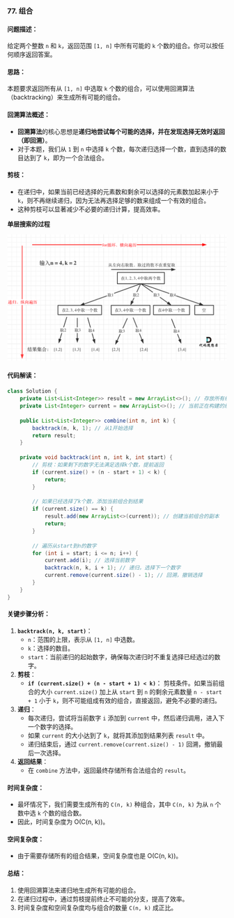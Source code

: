 ### **77. 组合**

#### **问题描述**：

给定两个整数 `n` 和 `k`，返回范围 `[1, n]` 中所有可能的 `k` 个数的组合。你可以按任何顺序返回答案。

#### **思路**：

本题要求返回所有从 `[1, n]` 中选取 `k` 个数的组合，可以使用回溯算法（backtracking）来生成所有可能的组合。

#### **回溯算法概述**：

- **回溯算法**的核心思想是**递归地尝试每个可能的选择，并在发现选择无效时返回（即回溯）**。
- 对于本题，我们从 `1` 到 `n` 中选择 `k` 个数，每次递归选择一个数，直到选择的数目达到了 `k`，即为一个合法组合。

#### **剪枝**：

- 在递归中，如果当前已经选择的元素数和剩余可以选择的元素数加起来小于 `k`，则不再继续递归，因为无法再选择足够的数来组成一个有效的组合。
- 这种剪枝可以显著减少不必要的递归计算，提高效率。

**单层搜索的过程**

![回溯单层搜索过程](image/回溯单层搜索过程.png)

#### **代码解读**：

```java
class Solution {
    private List<List<Integer>> result = new ArrayList<>(); // 存放所有组合的结果
    private List<Integer> current = new ArrayList<>(); // 当前正在构建的组合

    public List<List<Integer>> combine(int n, int k) {
        backtrack(n, k, 1); // 从1开始选择
        return result;
    }

    private void backtrack(int n, int k, int start) {
        // 剪枝：如果剩下的数字无法满足选择k个数，提前返回
        if (current.size() + (n - start + 1) < k) {
            return;
        }

        // 如果已经选择了k个数，添加当前组合到结果
        if (current.size() == k) {
            result.add(new ArrayList<>(current)); // 创建当前组合的副本
            return;
        }

        // 遍历从start到n的数字
        for (int i = start; i <= n; i++) {
            current.add(i); // 选择当前数字
            backtrack(n, k, i + 1); // 递归，选择下一个数字
            current.remove(current.size() - 1); // 回溯，撤销选择
        }
    }
}
```

#### **关键步骤分析**：

1. **`backtrack(n, k, start)`**：
   - `n`：范围的上限，表示从 `[1, n]` 中选数。
   - `k`：选择的数目。
   - `start`：当前递归的起始数字，确保每次递归时不重复选择已经选过的数字。
2. **剪枝**：
   - **`if (current.size() + (n - start + 1) < k)`**：
      剪枝条件。如果当前组合的大小 `current.size()` 加上从 `start` 到 `n` 的剩余元素数量 `n - start + 1` 小于 `k`，则不可能组成有效的组合，直接返回，避免不必要的递归。
3. **递归**：
   - 每次递归，尝试将当前数字 `i` 添加到 `current` 中，然后递归调用，进入下一个数字的选择。
   - 如果 `current` 的大小达到了 `k`，就将其添加到结果列表 `result` 中。
   - 递归结束后，通过 `current.remove(current.size() - 1)` 回溯，撤销最后一次选择。
4. **返回结果**：
   - 在 `combine` 方法中，返回最终存储所有合法组合的 `result`。

#### **时间复杂度**：

- 最坏情况下，我们需要生成所有的 `C(n, k)` 种组合，其中 `C(n, k)` 为从 `n` 个数中选 `k` 个数的组合数。
- 因此，时间复杂度为 O(C(n, k))。

#### **空间复杂度**：

- 由于需要存储所有的组合结果，空间复杂度也是 O(C(n, k))。

#### **总结**：

1. 使用回溯算法来递归地生成所有可能的组合。
2. 在递归过程中，通过剪枝提前终止不可能的分支，提高了效率。
3. 时间复杂度和空间复杂度均与组合的数量 `C(n, k)` 成正比。
